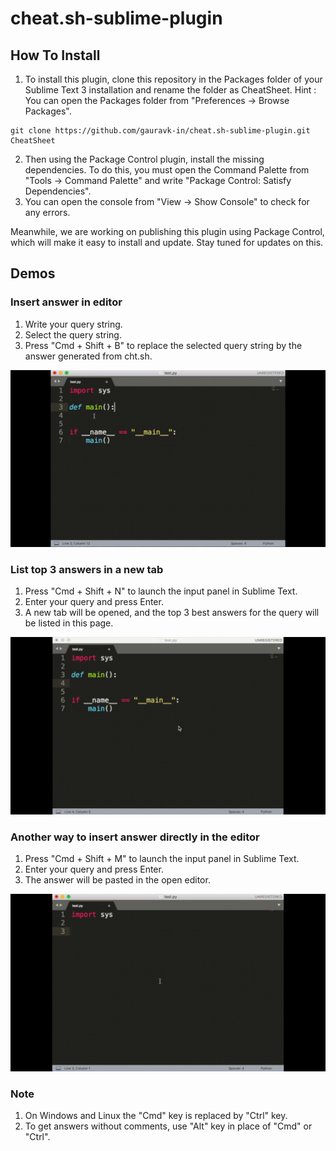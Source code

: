 # cheat.sh-sublime-plugin


## How To Install

1. To install this plugin, clone this repository in the Packages folder of your Sublime Text 3 installation and rename the folder as CheatSheet. 
Hint : You can open the Packages folder from "Preferences -> Browse Packages".
```
git clone https://github.com/gauravk-in/cheat.sh-sublime-plugin.git CheatSheet
```
2. Then using the Package Control plugin, install the missing dependencies. To do this, you must open the 
Command Palette from "Tools -> Command Palette" and write "Package Control: Satisfy Dependencies". 
3. You can open the console from "View -> Show Console" to check for any errors.

Meanwhile, we are working on publishing this plugin using Package Control, which will make it easy to install and update. Stay tuned for updates on this.

## Demos

### Insert answer in editor

1. Write your query string.
2. Select the query string.
3. Press "Cmd + Shift + B" to replace the selected query string by the answer generated from cht.sh.

![Preview](/contrib/cheat_demo_1.gif)

### List top 3 answers in a new tab

1. Press "Cmd + Shift + N" to launch the input panel in Sublime Text.
2. Enter your query and press Enter.
3. A new tab will be opened, and the top 3 best answers for the query will be listed in this page.

![Preview](/contrib/cheat_demo_2.gif)

### Another way to insert answer directly in the editor

1. Press "Cmd + Shift + M" to launch the input panel in Sublime Text.
2. Enter your query and press Enter.
3. The answer will be pasted in the open editor.

![Preview](/contrib/cheat_demo_3.gif)

### Note

1. On Windows and Linux the "Cmd" key is replaced by "Ctrl" key.
2. To get answers without comments, use "Alt" key in place of "Cmd" or "Ctrl".
